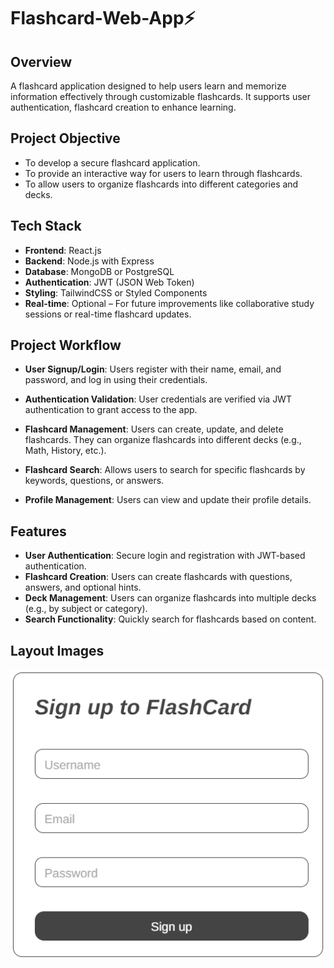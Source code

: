 # Flashcard-Web-App⚡

## Overview
A flashcard application designed to help users learn and memorize information effectively through customizable flashcards. It supports user authentication, flashcard creation to enhance learning.

## Project Objective
- To develop a secure flashcard application.
- To provide an interactive way for users to learn through flashcards.
- To allow users to organize flashcards into different categories and decks.

## Tech Stack
- **Frontend**: React.js
- **Backend**: Node.js with Express
- **Database**: MongoDB or PostgreSQL
- **Authentication**: JWT (JSON Web Token)
- **Styling**: TailwindCSS or Styled Components
- **Real-time**: Optional – For future improvements like collaborative study sessions or real-time flashcard updates.

## Project Workflow

- **User Signup/Login**: Users register with their name, email, and password, and log in using their credentials.
  
- **Authentication Validation**: User credentials are verified via JWT authentication to grant access to the app.
  
- **Flashcard Management**: Users can create, update, and delete flashcards. They can organize flashcards into different decks (e.g., Math, History, etc.).

- **Flashcard Search**: Allows users to search for specific flashcards by keywords, questions, or answers.

- **Profile Management**: Users can view and update their profile details.

## Features

- **User Authentication**: Secure login and registration with JWT-based authentication.
- **Flashcard Creation**: Users can create flashcards with questions, answers, and optional hints.
- **Deck Management**: Users can organize flashcards into multiple decks (e.g., by subject or category).
- **Search Functionality**: Quickly search for flashcards based on content.

## Layout Images
 
<img src="./images/./SignUp.png"/>

